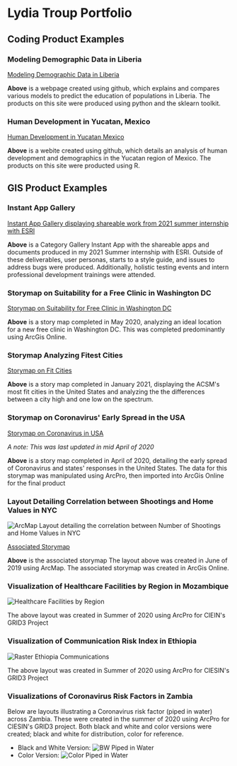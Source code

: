 # Lydia Troup Portfolio

## Coding Product Examples

### Modeling Demographic Data in Liberia
[Modeling Demographic Data in Liberia](https://lydiatroup.github.io/146_EC/)

**Above** is a webpage created using github, which explains and compares various models to predict the education of populations in Liberia. The products on this site were produced using python and the sklearn toolkit.


### Human Development in Yucatan, Mexico
[Human Development in Yucatan Mexico](https://lydiatroup.github.io/workshop/final_project)

**Above** is a webite created using github, which details an analysis of human development and demographics in the Yucatan region of Mexico. The products on this site were producted using R.


## GIS Product Examples

### Instant App Gallery
[Instant App Gallery displaying shareable work from 2021 summer internship with ESRI](https://webapps.maps.arcgis.com/apps/instant/filtergallery/index.html?appid=9e55124ebb2149ebac9e94a2cf01fbe1)

**Above** is a Category Gallery Instant App with the shareable apps and documents produced in my 2021 Summer internship with ESRI. Outside of these deliverables, user personas, starts to a style guide, and issues to address bugs were produced. Additionally, holistic testing events and intern professional development trainings were attended.

### Storymap on Suitability for a Free Clinic in Washington DC
[Storymap on Suitability for Free Clinic in Washington DC](https://storymaps.arcgis.com/stories/8984a2f9a41747f3bee55ebc69f5b819)

**Above** is a story map completed in May 2020, analyzing an ideal location for a new free clinic in Washington DC. This was completed predominantly using ArcGis Online.

### Storymap Analyzing Fitest Cities
[Storymap on Fit Cities](https://arcg.is/1Kb0zy0)

**Above** is a story map completed in January 2021, displaying the ACSM's most fit cities in the United States and analyzing the the differences between a city high and one low on the spectrum.

### Storymap on Coronavirus' Early Spread in the USA
[Storymap on Coronavirus in USA](https://storymaps.arcgis.com/stories/b73259fdc8ea4381adf097470e400adc)

*A note: This was last updated in mid April of 2020* 

**Above** is a story map completed in April of 2020, detailing the early spread of Coronavirus and states' responses in the United States. The data for this storymap was manipulated using ArcPro, then imported into ArcGis Online for the final product

### Layout Detailing Correlation between Shootings and Home Values in NYC
![ArcMap Layout detailing the correlation between Number of Shootings and Home Values in NYC](Troup_L_Geog161.jpg)

[Associated Storymap](https://arcg.is/1LSLrS0)

**Above** is the associated storymap
The layout above was created in June of 2019 using ArcMap. The associated storymap was created in ArcGis Online.

### Visualization of Healthcare Facilities by Region in Mozambique
![Healthcare Facilities by Region](0002.jpg)

The above layout was created in Summer of 2020 using ArcPro for CIEIN's GRID3 Project

### Visualization of Communication Risk Index in Ethiopia
![Raster Ethiopia Communications](0001_E.jpg)

The above layout was created in Summer of 2020 using ArcPro for CIESIN's GRID3 Project

### Visualizations of Coronavirus Risk Factors in Zambia
Below are layouts illustrating a Coronavirus risk factor (piped in water) across Zambia. These were created in the summer of 2020 using ArcPro for CIESIN's GRID3 project. Both black and white and color versions were created; black and white for distribution, color for reference.
- Black and White Version:
    ![BW Piped in Water](BW_Piped.jpg)
- Color Version:
    ![Color Piped in Water](0001.jpg)

